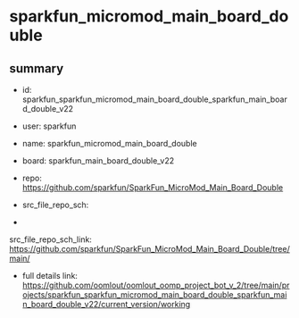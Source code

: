# sparkfun_micromod_main_board_double
 
## summary 
* id: sparkfun_sparkfun_micromod_main_board_double_sparkfun_main_board_double_v22
* user: sparkfun
* name: sparkfun_micromod_main_board_double
* board: sparkfun_main_board_double_v22
* repo: https://github.com/sparkfun/SparkFun_MicroMod_Main_Board_Double



* src_file_repo_sch: 
*
 src_file_repo_sch_link: https://github.com/sparkfun/SparkFun_MicroMod_Main_Board_Double/tree/main/
* full details link: https://github.com/oomlout/oomlout_oomp_project_bot_v_2/tree/main/projects/sparkfun_sparkfun_micromod_main_board_double_sparkfun_main_board_double_v22/current_version/working  






